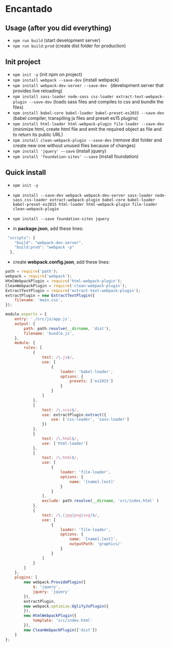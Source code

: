 # Encantado

## Usage (after you did everything)
- `npm run build` (start development server)
- `npm run build:prod` (create dist folder for production)

## Init project
- `npm init -y` (init npm on project)
- `npm install webpack --save-dev` (install webpack)  
- `npm install webpack-dev-server --save-dev ` (development server that provides live reloading)  
- `npm install sass-loader node-sass css-loader extract-text-webpack-plugin --save-dev` (loads sass files and compiles to css and bundle the files)
- `npm install babel-core babel-loader babel-preset-es2015 --save-dev` (babel compiler, transpiling js files and preset es15 plugins)
- `npm install html-loader html-webpack-plugin file-loader --save-dev` (minimize html, create html file and emit the required object as file and to return its public URL)
- `npm install clean-webpack-plugin --save-dev` (remove dist folder and create new one without unused files because of changes)
- `npm install 'jquery' –-save` (install jquery)
- `npm install 'foundation-sites' –-save` (install foundation)



## Quick install
- `npm init -y`
- `npm install --save-dev webpack webpack-dev-server sass-loader node-sass css-loader extract-webpack-plugin babel-core babel-loader babel-preset-es2015 html-loader html-webpack-plugin file-loader clean-webpack-plugin`
- `npm install --save foundation-sites jquery`

- in **package.json**, add these lines:  
``` javascript
 "scripts": {
    "build": "webpack-dev-server",
    "build:prod": "webpack -p"
  },
```

- create **webpack.config.json**, add these lines:  
``` javascript
path = require('path');
webpack = require('webpack');
HtmlWebpackPlugin = require('html-webpack-plugin');
CleanWebpackPlugin = require('clean-webpack-plugin');
ExtractTextPlugin = require('extract-text-webpack-plugin');
extractPlugin = new ExtractTextPlugin({
    filename: 'main.css',
});

module.exports = {
    entry: './src/js/app.js', 
    output: {
        path: path.resolve(__dirname, 'dist'),
        filename: 'bundle.js',
    },
    module: {
        rules: [
            {
                test: /\.js$/,
                use: [
                    {
                        loader: 'babel-loader',
                        options: {
                            presets: ['es2015']
                        }
                    }
                ]
            },
            {
                test: /\.scss$/,
                use: extractPlugin.extract({
                    use: ['css-loader', 'sass-loader']
                })
            },
            {
                test: /\.html$/,
                use: ['html-loader']
            },
            {
                test: /\.html$/,
                use: [
                    {
                        loader: 'file-loader', 
                        options: {
                            name: '[name].[ext]'
                        }
                    }
                ],
                exclude: path.resolve(__dirname, 'src/index.html' )
            },
            {
                test: /\.(jpg|png|svg)$/,
                use: [
                    {
                        loader: 'file-loader', 
                        options: {
                            name: '[name].[ext]',
                            outputPath: 'graphics/'
                        }
                    }
                ]
            }
        ]
    },
    plugins: [
        new webpack.ProvidePlugin({
            $: 'jquery',
            jquery: 'jquery'
        }),
        extractPlugin,
        new webpack.optimize.UglifyJsPlugin({
        }),
        new HtmlWebpackPlugin({
            template: 'src/index.html'
        }),
        new CleanWebpackPlugin(['dist'])
    ]
};
```

